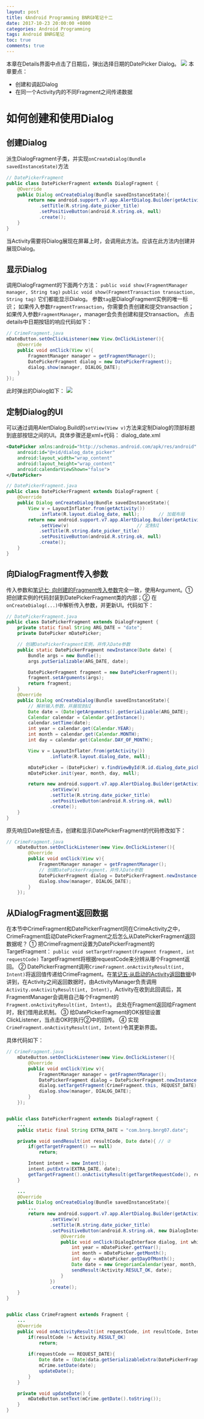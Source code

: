 ```yaml
---
layout: post
title: 《Android Programming BNRG》笔记十二
date: 2017-10-23 20:00:00 +0800
categories: Android Programming
tags: Android BNRG笔记
toc: true
comments: true
---
```

本章在Details界面中点击了日期后，弹出选择日期的DatePicker Dialog。
![](1023AndroidProgrammingBNRG12/img02.png)
本章要点：
- 创建和调起Dialog
- 在同一个Activity内的不同Fragment之间传递数据
<!-- more -->

# 如何创建和使用Dialog
## 创建Dialog
派生DialogFragment子类，并实现`onCreateDialog(Bundle savedInstanceState)`方法
``` java
// DatePickerFragment
public class DatePickerFragment extends DialogFragment {
    @Override
    public Dialog onCreateDialog(Bundle savedInstanceState){
        return new android.support.v7.app.AlertDialog.Builder(getActivity())
            .setTitle(R.string.date_picker_title)
            .setPositiveButton(android.R.string.ok, null)
            .create();
    }
}
```
当Activity需要将Dialog展现在屏幕上时，会调用此方法。应该在此方法内创建并展现Dialog。

## 显示Dialog
调用DialogFragment的下面两个方法：
`public void show(FragmentManager manager, String tag)`
`public void show(FragmentTransaction transaction, String tag)`
它们都能显示Dialog。
参数`tag`是DialogFragment实例的唯一标识；
如果传入参数`FragmentTransaction`，你需要负责创建和提交transaction；
如果传入参数`FragmentManager`，manager会负责创建和提交transaction。
点击details中日期按钮的响应代码如下：
``` java
// CrimeFragment.java
mDateButton.setOnClickListener(new View.OnClickListener(){
    @Override
    public void onClick(View v){
        FragmentManager manager = getFragmentManager();
        DatePickerFragment dialog = new DatePickerFragment();
        dialog.show(manager, DIALOG_DATE);
    }
});
```
此时弹出的Dialog如下：
![](1023AndroidProgrammingBNRG12/img01.png)

## 定制Dialog的UI
可以通过调用AlertDialog.Build的`setView(View v)`方法来定制Dialog的顶部标题到底部按钮之间的UI。具体步骤还是xml+代码：
dialog_date.xml
``` xml
<DatePicker xmlns:android="http://schemas.android.com/apk/res/android"
    android:id="@+id/dialog_date_picker"
    android:layout_width="wrap_content"
    android:layout_height="wrap_content"
    android:calendarViewShown="false">
</DatePicker>
```

``` java
// DatePickerFragment.java
public class DatePickerFragment extends DialogFragment {
    @Override
    public Dialog onCreateDialog(Bundle savedInstanceState){
        View v = LayoutInflater.from(getActivity()) 
            .inflate(R.layout.dialog_date, null);		// 加载布局
        return new android.support.v7.app.AlertDialog.Builder(getActivity())
            .setView(v)							// 定制UI
            .setTitle(R.string.date_picker_title)
            .setPositiveButton(android.R.string.ok, null)
            .create();
    }
}
```

## 向DialogFragment传入参数
传入参数和[笔记七· 向创建的Fragment传入参数](http://localhost:4000/2016/10/18/2017/1018AndroidProgrammingBNRG07/#向创建的Fragment传入参数)完全一致，使用Argument。① 把创建实例的代码封装到DatePickerFragment类的内部；② 在`onCreateDialog(...)`中解析传入参数，并更新UI。代码如下：
``` java
// DatePickerFragment.java
public class DatePickerFragment extends DialogFragment {
    private static final String ARG_DATE = "date";
    private DatePicker mDatePicker;

    // 创建DatePickerFragment实例，并传入Date参数
    public static DatePickerFragment newInstance(Date date) {
        Bundle args = new Bundle();
        args.putSerializable(ARG_DATE, date);

        DatePickerFragment fragment = new DatePickerFragment();
        fragment.setArguments(args);
        return fragment;
    }
    @Override
    public Dialog onCreateDialog(Bundle savedInstanceState){
        // 解析输入参数，并展现到UI
        Date date = (Date)getArguments().getSerializable(ARG_DATE);
        Calendar calendar = Calendar.getInstance();
        calendar.setTime(date);
        int year = calendar.get(Calendar.YEAR);
        int month = calendar.get(Calendar.MONTH);
        int day = calendar.get(Calendar.DAY_OF_MONTH);

        View v = LayoutInflater.from(getActivity())
                .inflate(R.layout.dialog_date, null);

        mDatePicker = (DatePicker) v.findViewById(R.id.dialog_date_picker);
        mDatePicker.init(year, month, day, null);

        return new android.support.v7.app.AlertDialog.Builder(getActivity())
                .setView(v)
                .setTitle(R.string.date_picker_title)
                .setPositiveButton(android.R.string.ok, null)
                .create();
    }
}
```
原先响应Date按钮点击，创建和显示DatePickerFragment的代码修改如下：
``` java
// CrimeFragment.java
    mDateButton.setOnClickListener(new View.OnClickListener(){
        @Override
        public void onClick(View v){
            FragmentManager manager = getFragmentManager();
            // 创建DatePickerFragment，并传入Date参数
            DatePickerFragment dialog = DatePickerFragment.newInstance(mCrime.getDate());
            dialog.show(manager, DIALOG_DATE);
        }
    });
```

## 从DialogFragment返回数据
在本节中CrimeFragment和DatePickerFragment同在CrimeActivity之中，CrimeFragment启动DatePickerFragment之后怎么从DatePickerFragment返回数据呢？
① 把CrimeFragment设置为DatePickerFragment的TargetFragment：
`public void setTargetFragment(Fragment fragment, int requestCode)`
TargetFragment将根据requestCode来分辨从哪个Fragment返回。
② DatePickerFragment调用`CrimeFragment.onActivityResult(int, Intent)`将返回值传递给CrimeFragment。在[笔记五·从启动的Activity返回数据](http://localhost:4000/2016/10/16/2017/1016AndroidProgrammingBNRG05/#从启动的Activity返回数据)中讲到，在Activity之间返回数据时，由ActivityManager负责调用`Activity.onActivityResult(int, Intent)`，Activity在收到此回调后，其FragmentManager会调用自己每个Fragment的`Fragment.onActivityResult(int, Intent)`。
此处在Fragment返回给Fragment时，我们借用此机制。
③ 给DatePickerFragment的OK按钮设置ClickListener，当点击OK时执行②中的回传。
④ 实现`CrimeFragment.onActivityResult(int, Intent)`令其更新界面。

具体代码如下：
``` java
// CrimeFragment.java
    mDateButton.setOnClickListener(new View.OnClickListener(){
        @Override
        public void onClick(View v){
            FragmentManager manager = getFragmentManager();
            DatePickerFragment dialog = DatePickerFragment.newInstance(mCrime.getDate());
            dialog.setTargetFragment(CrimeFragment.this, REQUEST_DATE); // ①
            dialog.show(manager, DIALOG_DATE);
        }
    });
```

``` java

public class DatePickerFragment extends DialogFragment {
    ...
    public static final String EXTRA_DATE = "com.bnrg.bnrg07.date";

    private void sendResult(int resultCode, Date date){ // ②
        if(getTargetFragment() == null)
            return;

        Intent intent = new Intent();
        intent.putExtra(EXTRA_DATE, date);
        getTargetFragment().onActivityResult(getTargetRequestCode(), resultCode, intent);
    }

    ...
    @Override
    public Dialog onCreateDialog(Bundle savedInstanceState){
        ...
        return new android.support.v7.app.AlertDialog.Builder(getActivity())
                .setView(v)
                .setTitle(R.string.date_picker_title)
                .setPositiveButton(android.R.string.ok, new DialogInterface.OnClickListener(){
                    @Override
                    public void onClick(DialogInterface dialog, int which){ // ③
                        int year = mDatePicker.getYear();
                        int month = mDatePicker.getMonth();
                        int day = mDatePicker.getDayOfMonth();
                        Date date = new GregorianCalendar(year, month, day).getTime();
                        sendResult(Activity.RESULT_OK, date);
                    }
                })
                .create();
    }
}
```

``` java

public class CrimeFragment extends Fragment {
    ...
    @Override
    public void onActivityResult(int requestCode, int resultCode, Intent data){ // ④
        if(resultCode != Activity.RESULT_OK)
            return;
        
        if(requestCode == REQUEST_DATE){
            Date date = (Date)data.getSerializableExtra(DatePickerFragment.EXTRA_DATE);
            mCrime.setDate(date);
            updateDate();
        }
    }

    private void updateDate() {
        mDateButton.setText(mCrime.getDate().toString());
    }
}
```